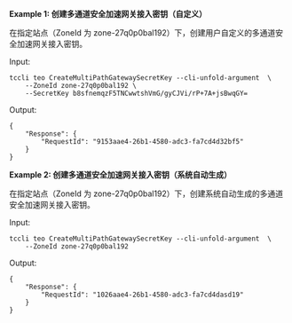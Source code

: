 **Example 1: 创建多通道安全加速网关接入密钥（自定义）**

在指定站点（ZoneId 为 zone-27q0p0bal192）下，创建用户自定义的多通道安全加速网关接入密钥。

Input: 

```
tccli teo CreateMultiPathGatewaySecretKey --cli-unfold-argument  \
    --ZoneId zone-27q0p0bal192 \
    --SecretKey b8sfnemqzF5TNCwwtshVmG/gyCJVi/rP+7A+jsBwqGY=
```

Output: 
```
{
    "Response": {
        "RequestId": "9153aae4-26b1-4580-adc3-fa7cd4d32bf5"
    }
}
```

**Example 2: 创建多通道安全加速网关接入密钥（系统自动生成）**

在指定站点（ZoneId 为 zone-27q0p0bal192）下，创建系统自动生成的多通道安全加速网关接入密钥。

Input: 

```
tccli teo CreateMultiPathGatewaySecretKey --cli-unfold-argument  \
    --ZoneId zone-27q0p0bal192
```

Output: 
```
{
    "Response": {
        "RequestId": "1026aae4-26b1-4580-adc3-fa7cd4dasd19"
    }
}
```


